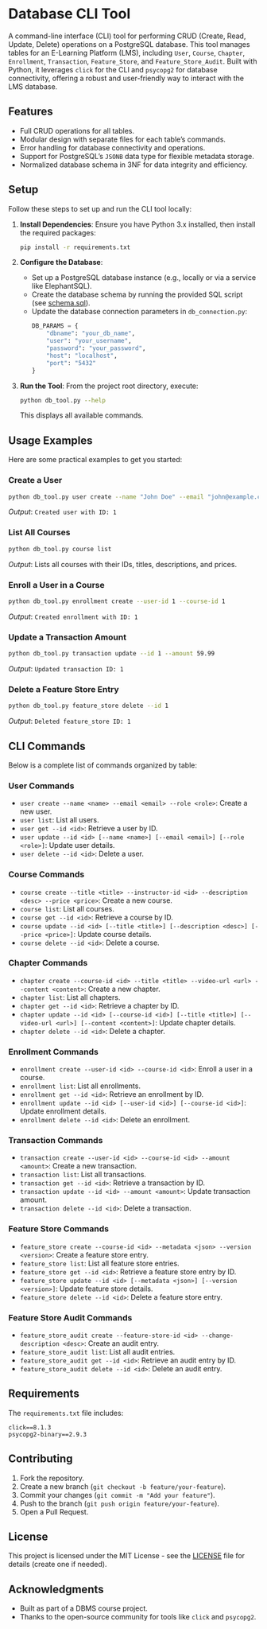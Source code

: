  # Database CLI Tool

A command-line interface (CLI) tool for performing CRUD (Create, Read, Update, Delete) operations on a PostgreSQL database. This tool manages tables for an E-Learning Platform (LMS), including `User`, `Course`, `Chapter`, `Enrollment`, `Transaction`, `Feature_Store`, and `Feature_Store_Audit`. Built with Python, it leverages `click` for the CLI and `psycopg2` for database connectivity, offering a robust and user-friendly way to interact with the LMS database.

## Features

- Full CRUD operations for all tables.
- Modular design with separate files for each table’s commands.
- Error handling for database connectivity and operations.
- Support for PostgreSQL’s `JSONB` data type for flexible metadata storage.
- Normalized database schema in 3NF for data integrity and efficiency.

## Setup

Follow these steps to set up and run the CLI tool locally:

1. **Install Dependencies**:
   Ensure you have Python 3.x installed, then install the required packages:
   ```bash
   pip install -r requirements.txt
   ```

2. **Configure the Database**:
   - Set up a PostgreSQL database instance (e.g., locally or via a service like ElephantSQL).
   - Create the database schema by running the provided SQL script (see [schema.sql](#database-schema)).
   - Update the database connection parameters in `db_connection.py`:
     ```python
     DB_PARAMS = {
         "dbname": "your_db_name",
         "user": "your_username",
         "password": "your_password",
         "host": "localhost",
         "port": "5432"
     }
     ```

3. **Run the Tool**:
   From the project root directory, execute:
   ```bash
   python db_tool.py --help
   ```
   This displays all available commands.

## Usage Examples

Here are some practical examples to get you started:

### Create a User
```bash
python db_tool.py user create --name "John Doe" --email "john@example.com" --role "student"
```
*Output*: `Created user with ID: 1`

### List All Courses
```bash
python db_tool.py course list
```
*Output*: Lists all courses with their IDs, titles, descriptions, and prices.

### Enroll a User in a Course
```bash
python db_tool.py enrollment create --user-id 1 --course-id 1
```
*Output*: `Created enrollment with ID: 1`

### Update a Transaction Amount
```bash
python db_tool.py transaction update --id 1 --amount 59.99
```
*Output*: `Updated transaction ID: 1`

### Delete a Feature Store Entry
```bash
python db_tool.py feature_store delete --id 1
```
*Output*: `Deleted feature_store ID: 1`

## CLI Commands

Below is a complete list of commands organized by table:

### User Commands
- `user create --name <name> --email <email> --role <role>`: Create a new user.
- `user list`: List all users.
- `user get --id <id>`: Retrieve a user by ID.
- `user update --id <id> [--name <name>] [--email <email>] [--role <role>]`: Update user details.
- `user delete --id <id>`: Delete a user.

### Course Commands
- `course create --title <title> --instructor-id <id> --description <desc> --price <price>`: Create a new course.
- `course list`: List all courses.
- `course get --id <id>`: Retrieve a course by ID.
- `course update --id <id> [--title <title>] [--description <desc>] [--price <price>]`: Update course details.
- `course delete --id <id>`: Delete a course.

### Chapter Commands
- `chapter create --course-id <id> --title <title> --video-url <url> --content <content>`: Create a new chapter.
- `chapter list`: List all chapters.
- `chapter get --id <id>`: Retrieve a chapter by ID.
- `chapter update --id <id> [--course-id <id>] [--title <title>] [--video-url <url>] [--content <content>]`: Update chapter details.
- `chapter delete --id <id>`: Delete a chapter.

### Enrollment Commands
- `enrollment create --user-id <id> --course-id <id>`: Enroll a user in a course.
- `enrollment list`: List all enrollments.
- `enrollment get --id <id>`: Retrieve an enrollment by ID.
- `enrollment update --id <id> [--user-id <id>] [--course-id <id>]`: Update enrollment details.
- `enrollment delete --id <id>`: Delete an enrollment.

### Transaction Commands
- `transaction create --user-id <id> --course-id <id> --amount <amount>`: Create a new transaction.
- `transaction list`: List all transactions.
- `transaction get --id <id>`: Retrieve a transaction by ID.
- `transaction update --id <id> --amount <amount>`: Update transaction amount.
- `transaction delete --id <id>`: Delete a transaction.

### Feature Store Commands
- `feature_store create --course-id <id> --metadata <json> --version <version>`: Create a feature store entry.
- `feature_store list`: List all feature store entries.
- `feature_store get --id <id>`: Retrieve a feature store entry by ID.
- `feature_store update --id <id> [--metadata <json>] [--version <version>]`: Update feature store details.
- `feature_store delete --id <id>`: Delete a feature store entry.

### Feature Store Audit Commands
- `feature_store_audit create --feature-store-id <id> --change-description <desc>`: Create an audit entry.
- `feature_store_audit list`: List all audit entries.
- `feature_store_audit get --id <id>`: Retrieve an audit entry by ID.
- `feature_store_audit delete --id <id>`: Delete an audit entry.


## Requirements

The `requirements.txt` file includes:
```
click==8.1.3
psycopg2-binary==2.9.3
```

## Contributing

1. Fork the repository.
2. Create a new branch (`git checkout -b feature/your-feature`).
3. Commit your changes (`git commit -m "Add your feature"`).
4. Push to the branch (`git push origin feature/your-feature`).
5. Open a Pull Request.

## License

This project is licensed under the MIT License - see the [LICENSE](LICENSE) file for details (create one if needed).

## Acknowledgments

- Built as part of a DBMS course project.
- Thanks to the open-source community for tools like `click` and `psycopg2`.
